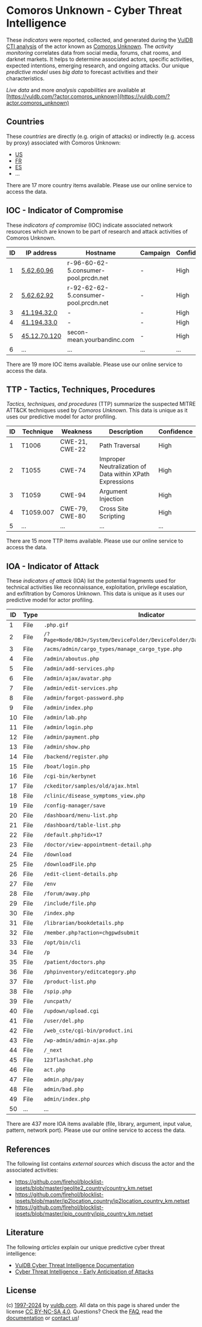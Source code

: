 # Comoros Unknown - Cyber Threat Intelligence

These _indicators_ were reported, collected, and generated during the [VulDB CTI analysis](https://vuldb.com/?kb.cti) of the actor known as [Comoros Unknown](https://vuldb.com/?actor.comoros_unknown). The _activity monitoring_ correlates data from social media, forums, chat rooms, and darknet markets. It helps to determine associated actors, specific activities, expected intentions, emerging research, and ongoing attacks. Our unique _predictive model_ uses _big data_ to forecast activities and their characteristics.

_Live data_ and more _analysis capabilities_ are available at [https://vuldb.com/?actor.comoros_unknown](https://vuldb.com/?actor.comoros_unknown)

## Countries

These _countries_ are directly (e.g. origin of attacks) or indirectly (e.g. access by proxy) associated with Comoros Unknown:

* [US](https://vuldb.com/?country.us)
* [FR](https://vuldb.com/?country.fr)
* [ES](https://vuldb.com/?country.es)
* ...

There are 17 more country items available. Please use our online service to access the data.

## IOC - Indicator of Compromise

These _indicators of compromise_ (IOC) indicate associated network resources which are known to be part of research and attack activities of Comoros Unknown.

ID | IP address | Hostname | Campaign | Confidence
-- | ---------- | -------- | -------- | ----------
1 | [5.62.60.96](https://vuldb.com/?ip.5.62.60.96) | r-96-60-62-5.consumer-pool.prcdn.net | - | High
2 | [5.62.62.92](https://vuldb.com/?ip.5.62.62.92) | r-92-62-62-5.consumer-pool.prcdn.net | - | High
3 | [41.194.32.0](https://vuldb.com/?ip.41.194.32.0) | - | - | High
4 | [41.194.33.0](https://vuldb.com/?ip.41.194.33.0) | - | - | High
5 | [45.12.70.120](https://vuldb.com/?ip.45.12.70.120) | secon-mean.yourbandinc.com | - | High
6 | ... | ... | ... | ...

There are 19 more IOC items available. Please use our online service to access the data.

## TTP - Tactics, Techniques, Procedures

_Tactics, techniques, and procedures_ (TTP) summarize the suspected MITRE ATT&CK techniques used by _Comoros Unknown_. This data is unique as it uses our predictive model for actor profiling.

ID | Technique | Weakness | Description | Confidence
-- | --------- | -------- | ----------- | ----------
1 | T1006 | CWE-21, CWE-22 | Path Traversal | High
2 | T1055 | CWE-74 | Improper Neutralization of Data within XPath Expressions | High
3 | T1059 | CWE-94 | Argument Injection | High
4 | T1059.007 | CWE-79, CWE-80 | Cross Site Scripting | High
5 | ... | ... | ... | ...

There are 15 more TTP items available. Please use our online service to access the data.

## IOA - Indicator of Attack

These _indicators of attack_ (IOA) list the potential fragments used for technical activities like reconnaissance, exploitation, privilege escalation, and exfiltration by Comoros Unknown. This data is unique as it uses our predictive model for actor profiling.

ID | Type | Indicator | Confidence
-- | ---- | --------- | ----------
1 | File | `.php.gif` | Medium
2 | File | `/?Page=Node/OBJ=/System/DeviceFolder/DeviceFolder/DateTime/Action=Submit` | High
3 | File | `/acms/admin/cargo_types/manage_cargo_type.php` | High
4 | File | `/admin/aboutus.php` | High
5 | File | `/admin/add-services.php` | High
6 | File | `/admin/ajax/avatar.php` | High
7 | File | `/admin/edit-services.php` | High
8 | File | `/admin/forgot-password.php` | High
9 | File | `/admin/index.php` | High
10 | File | `/admin/lab.php` | High
11 | File | `/admin/login.php` | High
12 | File | `/admin/payment.php` | High
13 | File | `/admin/show.php` | High
14 | File | `/backend/register.php` | High
15 | File | `/boat/login.php` | High
16 | File | `/cgi-bin/kerbynet` | High
17 | File | `/ckeditor/samples/old/ajax.html` | High
18 | File | `/clinic/disease_symptoms_view.php` | High
19 | File | `/config-manager/save` | High
20 | File | `/dashboard/menu-list.php` | High
21 | File | `/dashboard/table-list.php` | High
22 | File | `/default.php?idx=17` | High
23 | File | `/doctor/view-appointment-detail.php` | High
24 | File | `/download` | Medium
25 | File | `/downloadFile.php` | High
26 | File | `/edit-client-details.php` | High
27 | File | `/env` | Low
28 | File | `/forum/away.php` | High
29 | File | `/include/file.php` | High
30 | File | `/index.php` | Medium
31 | File | `/librarian/bookdetails.php` | High
32 | File | `/member.php?action=chgpwdsubmit` | High
33 | File | `/opt/bin/cli` | Medium
34 | File | `/p` | Low
35 | File | `/patient/doctors.php` | High
36 | File | `/phpinventory/editcategory.php` | High
37 | File | `/product-list.php` | High
38 | File | `/spip.php` | Medium
39 | File | `/uncpath/` | Medium
40 | File | `/updown/upload.cgi` | High
41 | File | `/user/del.php` | High
42 | File | `/web_cste/cgi-bin/product.ini` | High
43 | File | `/wp-admin/admin-ajax.php` | High
44 | File | `/_next` | Low
45 | File | `123flashchat.php` | High
46 | File | `act.php` | Low
47 | File | `admin.php/pay` | High
48 | File | `admin/bad.php` | High
49 | File | `admin/index.php` | High
50 | ... | ... | ...

There are 437 more IOA items available (file, library, argument, input value, pattern, network port). Please use our online service to access the data.

## References

The following list contains _external sources_ which discuss the actor and the associated activities:

* https://github.com/firehol/blocklist-ipsets/blob/master/geolite2_country/country_km.netset
* https://github.com/firehol/blocklist-ipsets/blob/master/ip2location_country/ip2location_country_km.netset
* https://github.com/firehol/blocklist-ipsets/blob/master/ipip_country/ipip_country_km.netset

## Literature

The following _articles_ explain our unique predictive cyber threat intelligence:

* [VulDB Cyber Threat Intelligence Documentation](https://vuldb.com/?kb.cti)
* [Cyber Threat Intelligence - Early Anticipation of Attacks](https://www.scip.ch/en/?labs.20201022)

## License

(c) [1997-2024](https://vuldb.com/?kb.changelog) by [vuldb.com](https://vuldb.com/?kb.about). All data on this page is shared under the license [CC BY-NC-SA 4.0](https://creativecommons.org/licenses/by-nc-sa/4.0/). Questions? Check the [FAQ](https://vuldb.com/?kb.faq), read the [documentation](https://vuldb.com/?kb) or [contact us](https://vuldb.com/?contact)!
